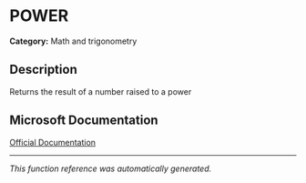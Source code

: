 # POWER

**Category:** Math and trigonometry

## Description
Returns the result of a number raised to a power

## Microsoft Documentation
[Official Documentation](https://support.microsoft.com//en-us/office/power-function-d3f2908b-56f4-4c3f-895a-07fb519c362a)

---
*This function reference was automatically generated.*
